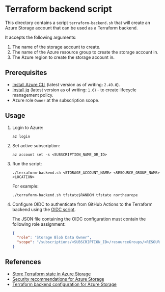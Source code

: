 # Terraform backend script

This directory contains a script `terraform-backend.sh` that will create an Azure Storage account that can be used as a Terraform backend.

It accepts the following arguments:

1. The name of the storage account to create.
1. The name of the Azure resource group to create the storage account in.
1. The Azure region to create the storage account in.

## Prerequisites

- [Install Azure CLI](https://learn.microsoft.com/en-us/cli/azure/install-azure-cli) (latest version as of writing: `2.49.0`).
- [Install jq](https://stedolan.github.io/jq/download/) (latest version as of writing: `1.6`) - to create lifecycle management policy.
- Azure role `Owner` at the subscription scope.

## Usage

1. Login to Azure:

    ```console
    az login
    ```

1. Set active subscription:

    ```console
    az account set -s <SUBSCRIPTION_NAME_OR_ID>
    ```

1. Run the script:

    ```console
    ./terraform-backend.sh <STORAGE_ACCOUNT_NAME> <RESOURCE_GROUP_NAME> <LOCATION>
    ```

    For example:

    ```console
    ./terraform-backend.sh tfstate$RANDOM tfstate northeurope
    ```

1. Configure OIDC to authenticate from GitHub Actions to the Terraform backend using the [OIDC script](../oidc/README.md).

    The JSON file containing the OIDC configuration must contain the following role assignment:

    ```json
    {
      "role": "Storage Blob Data Owner",
      "scope": "/subscriptions/<SUBSCRIPTION_ID>/resourceGroups/<RESOURCE_GROUP_NAME>/storageAccounts/<STORAGE_ACCOUNT_NAME>"
    }
    ```

## References

- [Store Terraform state in Azure Storage](https://learn.microsoft.com/en-us/azure/developer/terraform/store-state-in-azure-storage?tabs=azure-cli)
- [Security recommendations for Azure Storage](https://learn.microsoft.com/en-us/azure/storage/blobs/security-recommendations)
- [Terraform backend configuration for Azure Storage](https://www.terraform.io/language/settings/backends/azurerm)

